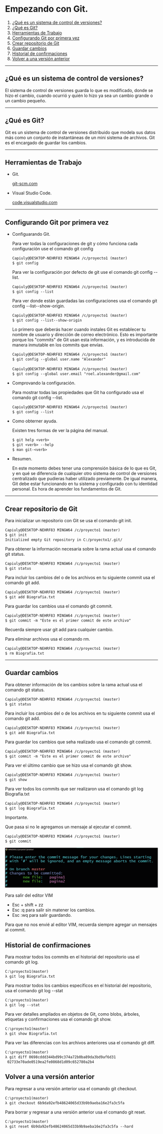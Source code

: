 # Empezando con Git.
1. [¿Qué es un sistema de control de versiones?](#¿Qué-es-un-sistema-de-control-de-versiones?)
2. [¿Qué es Git?](#¿Qué-es-Git?)
3. [Herramientas de Trabajo](#Herramientas-de-trabajo)
4. [Configurando Git por primera vez](#Configurando-git-por-primera-vez)
5. [Crear repositorio de Git](#Crear-repositorio-de-Git)
6. [Guardar cambios](#Guardar-cambios)
7. [Historial de confirmaciones](#Historial-de-confirmaciones) 
8. [Volver a una versión anterior](#Volver-a-una-versión-anterior) 

---
## ¿Qué es un sistema de control de versiones?
El sistema de control de versiones guarda lo que es modificado, donde se hizo el cambio, cuando ocurrió y quién lo hizo ya sea un cambio grande o un cambio pequeño.

--- 
## ¿Qué es Git?
Git es un sistema de control de versiones distribuido que modela sus datos más como un conjunto de instantáneas de un mini sistema de archivos. Git es el encargado de guardar los cambios.

---
## Herramientas de Trabajo
- Git.

  [git-scm.com](https://git-scm.com/)
- Visual Studio Code.

  [code.visualstudio.com](https://code.visualstudio.com/)
---
## Configurando Git por primera vez
- Configuarando Git.

  Para ver todas la configuraciones de git y cómo funciona cada configuración use el comando git config
  ~~~
  Capiuly@DESKTOP-NEHRF83 MINGW64 /c/proyecto1 (master)
  $ git config
  ~~~

  Para ver la configuración por defecto de git use el comando git config --list.
  ~~~
  Capiuly@DESKTOP-NEHRF83 MINGW64 /c/proyecto1 (master)
  $ git config --list
  ~~~

  Para ver donde están guardadas las configuraciones usa el comando git config --list--show-origin.
  ~~~
  Capiuly@DESKTOP-NEHRF83 MINGW64 /c/proyecto1 (master)
  $ git config --list--show-origin
  ~~~

  Lo primero que deberás hacer cuando instales Git es establecer tu nombre de usuario y dirección de correo electrónico. Esto es importante porque los "commits" de Git usan esta información, y es introducida de manera inmutable en los commits que envías.
  ~~~
  Capiuly@DESKTOP-NEHRF83 MINGW64 /c/proyecto1 (master)
  $ git config --global user.name "Alexander"

  Capiuly@DESKTOP-NEHRF83 MINGW64 /c/proyecto1 (master)
  $ git config --global user.email "roel.alexander@gmail.com" 
  ~~~
  
- Comprovando la configuración.

  Para mostrar todas las propiedades que Git ha configurado usa el comando git config --list.
  ~~~
  Capiuly@DESKTOP-NEHRF83 MINGW64 /c/proyecto1 (master)
  $ git config --list
  ~~~

- Como obterner ayuda.

  Existen tres formas de ver la página del manual.
  ~~~
  $ git help <verb>
  $ git <verb> --help
  $ man git-<verb>
  ~~~
- Resumen.

  En este momento debes tener una comprensión básica de lo que es Git, y en qué se diferencia de cualquier otro sistema de control de versiones centralizado que pudieras haber utilizado previamente. De igual manera, Git debe estar funcionando en tu sistema y configurado con tu identidad personal. Es hora de aprender los fundamentos de Git.
---

## Crear repositorio de Git
Para inicializar un repositorio con Git se usa el comando git init.
~~~
Capiuly@DESKTOP-NEHRF83 MINGW64 /c/proyecto1 (master)
$ git init
Initialized empty Git repository in C:/proyecto1/.git/
~~~

Para obtener la información necesaria sobre la rama actual usa el comando git status.
~~~
Capiuly@DESKTOP-NEHRF83 MINGW64 /c/proyecto1 (master)
$ git status
~~~

Para incluir los cambios del o de los archivos en tu siguiente commit usa el comando git add.
~~~
Capiuly@DESKTOP-NEHRF83 MINGW64 /c/proyecto1 (master)
$ git add Biografia.txt
~~~

Para guardar los cambios usa el comando git commit.
~~~
Capiuly@DESKTOP-NEHRF83 MINGW64 /c/proyecto1 (master)
$ git commit -m "Este es el primer commit de este archivo"
~~~
Recuerda siempre usar git add para cualquier cambio.

Para eliminar archivos usa el comando rm.
~~~
Capiuly@DESKTOP-NEHRF83 MINGW64 /c/proyecto1 (master)
$ rm Biografia.txt
~~~
--- 
## Guardar cambios
Para obtener información de los cambios sobre la rama actual usa el comando git status.
~~~
Capiuly@DESKTOP-NEHRF83 MINGW64 /c/proyecto1 (master)
$ git status
~~~

Para incluir los cambios del o de los archivos en tu siguiente commit usa el comando git add.
~~~
Capiuly@DESKTOP-NEHRF83 MINGW64 /c/proyecto1 (master)
$ git add Biografia.txt
~~~
Para guardar los cambios que seha realizado usa el comando git commit.
~~~
Capiuly@DESKTOP-NEHRF83 MINGW64 /c/proyecto1 (master)
$ git commit -m "Este es el primer commit de este archivo"
~~~

Para ver el último cambio que se hizo usa el comando git show.
~~~ 
Capiuly@DESKTOP-NEHRF83 MINGW64 /c/proyecto1 (master)
$ git show
~~~
Para ver todos los commits que ser realizaron usa el comando git log Biografia.txt
~~~
Capiuly@DESKTOP-NEHRF83 MINGW64 /c/proyecto1 (master)
$ git log Biografia.txt
~~~
Importante.

Que pasa si no le agregamos un mensaje al ejecutar el commit.
~~~
Capiuly@DESKTOP-NEHRF83 MINGW64 /c/proyecto1 (master)
$ git commit
~~~

![Editor VIM](../img/commit.png)

Para salir del editor VIM  
- Esc + shift + zz 
- Esc :q para salir sin matener los cambios.
- Esc :wq para salir guardando.

Para que no nos envié al editor VIM, recuerda siempre agregar un mensajes al commit.
## Historial de confirmaciones
Para mostrar todos los commits en el historial del repositorio usa el comando git log.
~~~
C:\proyecto1(master)
λ git log Biografia.txt
~~~
Para mostrar todos los cambios específicos en el historial del repositorio, usa el comando git log --stat
~~~
C:\proyecto1(master)
λ git log --stat
~~~
Para ver detalles ampliados en objetos de Git, como blobs, árboles, etiquetas y confirmaciones usa el comando git show.
~~~
C:\proyecto1(master)             
λ git show Biografia.txt 
~~~
Para ver las diferencias con los archivos anteriores
usa el comando git diff.
~~~
C:\proyecto1(master)
λ git diff 0698cddd344bd99c374a72b0ba89da3bd9af6d31
 02733e70ade0519ea2fe0868d1d09c652780a2b4
~~~
## Volver a una versión anterior 
Para regresar a una versión anterior usa el comando git checkout.
~~~
C:\proyecto1(master)
λ git checkout 6b9da92efb48624065d33b9b9aeba16e2fa3c5fa 
~~~
Para borrar y regresar a una versión  anterior usa el comando git reset.
~~~
C:\proyecto1(master)
λ git reset 6b9da92efb48624065d33b9b9aeba16e2fa3c5fa --hard
~~~
